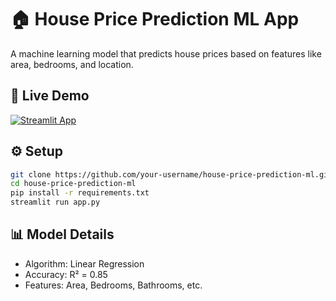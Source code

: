 # 🏠 House Price Prediction ML App

A machine learning model that predicts house prices based on features like area, bedrooms, and location.

## 🚀 Live Demo
[![Streamlit App](https://static.streamlit.io/badges/streamlit_badge_black_white.svg)](https://share.streamlit.io/your-username/house-price-prediction-ml/app.py)

## ⚙️ Setup
```bash
git clone https://github.com/your-username/house-price-prediction-ml.git
cd house-price-prediction-ml
pip install -r requirements.txt
streamlit run app.py
```

## 📊 Model Details
- Algorithm: Linear Regression
- Accuracy: R² = 0.85
- Features: Area, Bedrooms, Bathrooms, etc.
